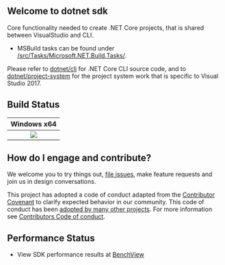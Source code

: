 ## Welcome to dotnet sdk

Core functionality needed to create .NET Core projects, that is shared between VisualStudio and CLI.

* MSBuild tasks can be found under [/src/Tasks/Microsoft.NET.Build.Tasks/](src/Tasks/Microsoft.NET.Build.Tasks).

Please refer to [dotnet/cli](https://github.com/dotnet/cli) for .NET Core CLI source code, and to [dotnet/project-system](https://github.com/dotnet/project-system) for the project system work that is specific to Visual Studio 2017.

## Build Status

|Windows x64 |
|:------:|
|[![](https://devdiv.visualstudio.com/_apis/public/build/definitions/0bdbc590-a062-4c3f-b0f6-9383f67865ee/7893/badge)](https://devdiv.visualstudio.com/DevDiv/_build?_a=completed&definitionId=7893)|

## How do I engage and contribute?
We welcome you to try things out, [file issues](https://github.com/dotnet/sdk/issues), make feature requests and join us in design conversations.

This project has adopted a code of conduct adapted from the [Contributor Covenant](http://contributor-covenant.org/) to clarify expected behavior in our community. This code of conduct has been [adopted by many other projects](http://contributor-covenant.org/adopters/). For more information see [Contributors Code of conduct](https://github.com/dotnet/home/blob/master/guidance/be-nice.md).

## Performance Status
* View SDK performance results at [BenchView](https://benchview/trendline?build_selector=latest&count=20&aggregate=arithmeticMean&filterTail=one&filterVal=100&interval=INTERVAL_MIN_MAX&rtids=[1084]&archids=[9]&mpids=[1292]&cfgids=[2689]&testids=[110118,110119,110121,110122,110124,110125]&jobgroup=SDK%20Perf%20Tests&jobtype=rolling&branchId=468&)



